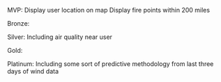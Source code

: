 






MVP:
Display user location on map
Display fire points within 200 miles


Bronze:



Silver:
Including air quality near user





Gold:



Platinum:
Including some sort of predictive methodology from last three days of wind data




